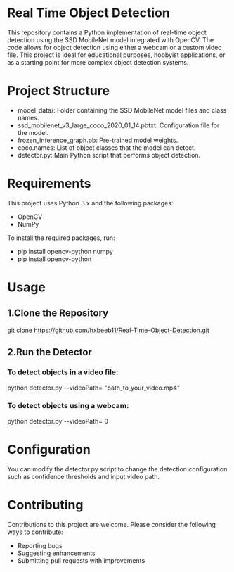 # Real Time Object Detection
This repository contains a Python implementation of real-time object detection using the SSD MobileNet model integrated with OpenCV. The code allows for object detection using either a webcam or a custom video file. This project is ideal for educational purposes, hobbyist applications, or as a starting point for more complex object detection systems.

# Project Structure
 - model_data/: Folder containing the SSD MobileNet model files and class names.
 - ssd_mobilenet_v3_large_coco_2020_01_14.pbtxt: Configuration file for the model.
 - frozen_inference_graph.pb: Pre-trained model weights.
 - coco.names: List of object classes that the model can detect.
 - detector.py: Main Python script that performs object detection.
# Requirements
This project uses Python 3.x and the following packages:
 - OpenCV
 - NumPy

To install the required packages, run:

 - pip install opencv-python numpy
 - pip install opencv-python


# Usage
## 1.Clone the Repository
git clone https://github.com/hxbeeb11/Real-Time-Object-Detection.git

## 2.Run the Detector
### To detect objects in a video file:

python detector.py --videoPath= "path_to_your_video.mp4"

### To detect objects using a webcam:
python detector.py --videoPath= 0
# Configuration
You can modify the detector.py script to change the detection configuration such as confidence thresholds and input video path.

# Contributing
Contributions to this project are welcome. Please consider the following ways to contribute:
 - Reporting bugs
 - Suggesting enhancements
 - Submitting pull requests with improvements

